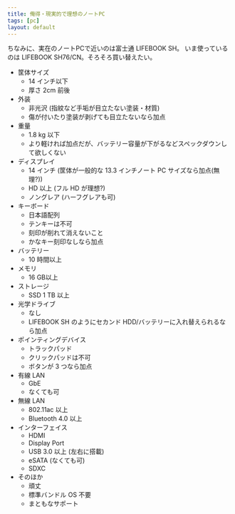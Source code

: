 ```yaml
---
title: 俺得・現実的で理想のノートPC
tags: [pc]
layout: default
---
```


ちなみに、実在のノートPCで近いのは富士通 LIFEBOOK SH。
いま使っているのは LIFEBOOK SH76/CN。そろそろ買い替えたい。

  * 筐体サイズ
      * 14 インチ以下
      * 厚さ 2cm 前後
  * 外装
      * 非光沢 (指紋など手垢が目立たない塗装・材質)
      * 傷が付いたり塗装が剥げても目立たないなら加点
  * 重量
      * 1.8 kg 以下
      * より軽ければ加点だが、バッテリー容量が下がるなどスペックダウンして欲しくない
  * ディスプレイ
      * 14 インチ (筐体が一般的な 13.3 インチノート PC サイズなら加点(無理?))
      * HD 以上 (フル HD が理想?)
      * ノングレア (ハーフグレアも可)
  * キーボード
      * 日本語配列
      * テンキーは不可
      * 刻印が削れて消えないこと
      * かなキー刻印なしなら加点
  * バッテリー
      * 10 時間以上
  * メモリ
      * 16 GB以上
  * ストレージ
      * SSD 1 TB 以上
  * 光学ドライブ
      * なし
      * LIFEBOOK SH のようにセカンド HDD/バッテリーに入れ替えられるなら加点
  * ポインティングデバイス
      * トラックパッド
      * クリックパッドは不可
      * ボタンが 3 つなら加点
  * 有線 LAN
      * GbE
      * なくても可
  * 無線 LAN
      * 802.11ac 以上
      * Bluetooth 4.0 以上
  * インターフェイス
      * HDMI
      * Display Port
      * USB 3.0 以上 (左右に搭載)
      * eSATA (なくても可)
      * SDXC
  * そのほか
      * 頑丈
      * 標準バンドル OS 不要
      * まともなサポート
